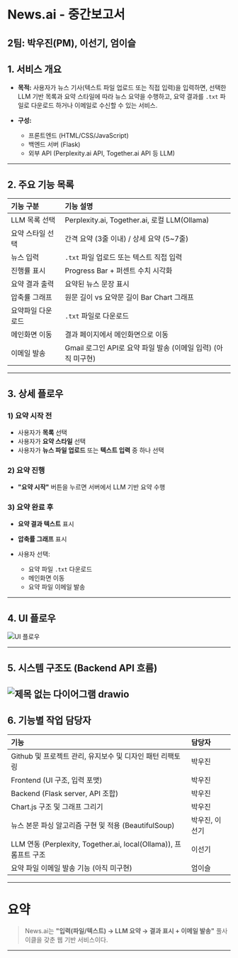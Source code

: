 # News.ai - 중간보고서

2팀: 박우진(PM), 이선기, 엄이슬
---

## 1. 서비스 개요

* **목적:**
  사용자가 뉴스 기사(텍스트 파일 업로드 또는 직접 입력)을 입력하면,
  선택한 LLM 기반 목록과 요약 스타일에 따라 뉴스 요약을 수행하고,
  요약 결과를 `.txt` 파일로 다운로드 하거나 이메일로 수신할 수 있는 서비스.

* **구성:**

  * 프론트엔드 (HTML/CSS/JavaScript)
  * 백엔드 서버 (Flask)
  * 외부 API (Perplexity.ai API, Together.ai API 등 LLM)

---

## 2. 주요 기능 목록

| 기능 구분     | 기능 설명                                         |
| :-------- | :-------------------------------------------- |
| LLM 목록 선택 | Perplexity.ai, Together.ai, 로컬 LLM(Ollama) |
| 요약 스타일 선택 | 간격 요약 (3줄 이내) / 상세 요약 (5\~7줄)                 |
| 뉴스 입력     | `.txt` 파일 업로드 또는 텍스트 직접 입력                    |
| 진행률 표시    | Progress Bar + 퍼센트 수치 시각화                     |
| 요약 결과 출력  | 요약된 뉴스 문장 표시                                  |
| 압축률 그래프   | 원문 길이 vs 요약문 길이 Bar Chart 그래프                 |
| 요약파일 다운로드 | `.txt` 파일로 다운로드                               |
| 메인화면 이동   | 결과 페이지에서 메인화면으로 이동                            |
| 이메일 발송    | Gmail 로그인 API로 요약 파일 발송 (이메일 입력) (아직 미구현)                 |

---

## 3. 상세 플로우

### 1) 요약 시작 전

* 사용자가 **목록** 선택
* 사용자가 **요약 스타일** 선택
* 사용자가 **뉴스 파일 업로드** 또는 **텍스트 입력** 중 하나 선택

### 2) 요약 진행

* **"요약 시작"** 버튼을 누르면 서버에서 LLM 기반 요약 수행

### 3) 요약 완료 후

* **요약 결과 텍스트** 표시
* **압축률 그래프** 표시
* 사용자 선택:

  * 요약 파일 `.txt` 다운로드
  * 메인화면 이동
  * 요약 파일 이메일 발송

---

## 4. UI 플로우

![UI 플로우](https://github.com/user-attachments/assets/fe337ac4-c654-44d8-8e0a-1da58f94cd20)

---

## 5. 시스템 구조도 (Backend API 흐름)

![제목 없는 다이어그램 drawio](https://github.com/user-attachments/assets/5c86a987-b28a-4df5-9981-e4f9e2049263)
---

## 6. 기능별 작업 담당자

| 기능                             | 담당자 |
| :----------------------------- | :-- |
| Github 및 프로젝트 관리, 유지보수 및 디자인 패턴 리팩토링        | 박우진 |
| Frontend (UI 구조, 입력 포맷)        | 박우진 |
| Backend (Flask server, API 조합) | 박우진 |
| Chart.js 구조 및 그래프 그리기          | 박우진 |
| 뉴스 본문 파싱 알고리즘 구현 및 적용 (BeautifulSoup) | 박우진, 이선기 |
| LLM 연동 (Perplexity, Together.ai, local(Ollama)), 프롬프트 구조                | 이선기 |
| 요약 파일 이메일 발송 기능 (아직 미구현)           | 엄이슬 |

---

# 요약

> News.ai는
> **"입력(파일/텍스트) → LLM 요약 → 결과 표시 + 이메일 발송"**
> 풀사이클을 갖춘 웹 기반 서비스이다.

---
